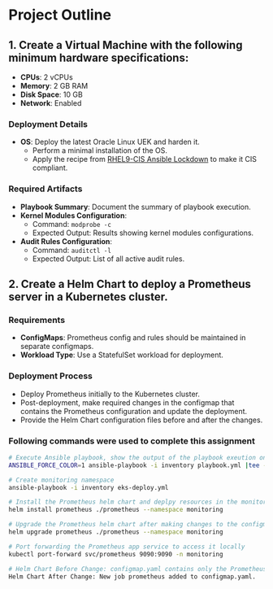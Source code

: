# Project Outline

## 1. Create a Virtual Machine with the following minimum hardware specifications:

- **CPUs**: 2 vCPUs
- **Memory**: 2 GB RAM
- **Disk Space**: 10 GB
- **Network**: Enabled

### Deployment Details
- **OS**: Deploy the latest Oracle Linux UEK and harden it.
  - Perform a minimal installation of the OS.
  - Apply the recipe from [RHEL9-CIS Ansible Lockdown](https://github.com/ansible-lockdown/RHEL9-CIS) to make it CIS compliant.

### Required Artifacts
- **Playbook Summary**: Document the summary of playbook execution.
- **Kernel Modules Configuration**: 
  - Command: `modprobe -c`
  - Expected Output: Results showing kernel modules configurations.
- **Audit Rules Configuration**: 
  - Command: `auditctl -l`
  - Expected Output: List of all active audit rules.

## 2. Create a Helm Chart to deploy a Prometheus server in a Kubernetes cluster.

### Requirements
- **ConfigMaps**: Prometheus config and rules should be maintained in separate configmaps.
- **Workload Type**: Use a StatefulSet workload for deployment.

### Deployment Process
- Deploy Prometheus initially to the Kubernetes cluster.
- Post-deployment, make required changes in the configmap that contains the Prometheus configuration and update the deployment.
- Provide the Helm Chart configuration files before and after the changes.
### Following commands were used to complete this assignment
```bash
# Execute Ansible playbook, show the output of the playbook exeution on the terminal as well as append it to the playbook-summary.txt file
ANSIBLE_FORCE_COLOR=1 ansible-playbook -i inventory playbook.yml |tee -a artifacts/playbook-summary.txt

# Create monitoring namespace
ansible-playbook -i inventory eks-deploy.yml

# Install the Prometheus helm chart and deplpy resources in the monitoring namespace
helm install prometheus ./prometheus --namespace monitoring

# Upgrade the Prometheus helm chart after making changes to the configmap or any other yaml if required
helm upgrade prometheus ./prometheus --namespace monitoring

# Port forwarding the Prometheus app service to access it locally
kubectl port-forward svc/prometheus 9090:9090 -n monitoring

# Helm Chart Before Change: configmap.yaml contains only the Prometheus job.
Helm Chart After Change: New job prometheus added to configmap.yaml.


